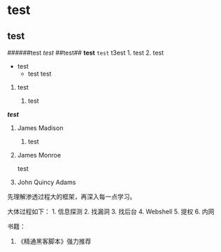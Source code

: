 # test
## test
######test
*test*
##test##
**test**
```test```
    t3est
        1. test
        2. test
        


- test
  - test
  test
  
1. test

   1. test

***test***
1. James Madison
   1. test
2. James Monroe
   
   test
3. John Quincy Adams

先理解渗透过程大的框架，再深入每一点学习。

大体过程如下：
    1. 信息探测
    2. 找漏洞
    3. 找后台
    4. Webshell
    5. 提权
    6. 内网
 
 
 书籍：
 1. 《精通黑客脚本》强力推荐

